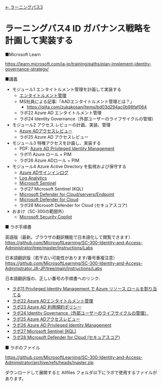[← ラーニングパス3](lp03.md)

# ラーニングパス4 ID ガバナンス戦略を計画して実装する

■Microsoft Learn

https://learn.microsoft.com/ja-jp/training/paths/plan-implement-identity-governance-strategy/

■講義

- モジュール1 エンタイトルメント管理を計画して実装する
  - [エンタイトルメント管理](../SC/entitlement.md)
  - MS社員による記事:「AADエンタイトルメント管理とは？」
    - https://qiita.com/zukakosan/items/bd03d294ac0b98faf064
  - ラボ22 Azure AD エンタイトルメント管理
  - ラボ24 Identity Governance（外部ユーザーのライフサイクルの管理）
- モジュール2 アクセス レビューの計画、実装、管理
  - [Azure ADアクセスレビュー](../AZ-303/mod10-02-access-review.md)
  - ラボ25 Azure AD アクセスレビュー
- モジュール3 特権アクセスを計画し、実装する
  - PDF: [Azure AD Privileged Identity Management](../SC/pim.md)
  - ラボ11 Azure ロール + PIM
  - ラボ26 Azure ADロール + PIM
- モジュール4 Azure Active Directory を監視および保守する
  - [Azure ADサインインログ](../AZ-303/pdf/mod15/%E3%83%A1%E3%83%88%E3%83%AA%E3%83%83%E3%82%AF%E3%81%A8%E3%83%AD%E3%82%B0%E3%81%AE%E4%BE%8B.pdf)
  - [Log Analytics](../log-analytics/log-analytics.md)
  - [Microsoft Sentinel](../AZ-500/pdf/mod4/Microsoft%20Sentinel%20まとめ.pdf)
  - ラボ27 Microsoft Sentinel (KQL)
  - [Microsoft Defender for Cloud/servers/Endpoint](../AZ-500/pdf/mod4/Microsoft%20Defender%20for%20Cloud%2C%20servers%2C%20Endpoint.pdf)
  - [Microsoft Defender for Cloud](../AZ-500/pdf/mod4/Microsoft%20Defender%20for%20Cloud%20まとめ.pdf)
  - ラボ28 Microsoft Defender for Cloud (セキュアスコア)
- おまけ（SC-300の範囲外）
  - [Microsoft Security Copilot](../microsoft-security-copilot/microsoft-security-copilot.md)

■ ラボ手順書

英語版（最新。ブラウザの翻訳機能で日本語化して閲覧できます）
https://github.com/MicrosoftLearning/SC-300-Identity-and-Access-Administrator/tree/master/Instructions/Labs

日本語翻訳版（若干古い可能性があります/番号重複注意）
https://github.com/MicrosoftLearning/SC-300-Identity-and-Access-Administrator.JA-JP/tree/main/Instructions/Labs

日本語翻訳版の、正しい番号の手順書へのリンク:
- [ラボ11 Privileged Identity Management で Azure リソース ロールを割り当てる](https://github.com/MicrosoftLearning/SC-300-Identity-and-Access-Administrator.JA-JP/blob/main/Instructions/Labs/Lab_11_AssignAzureResourceRolesInPrivilegedIdentityManagement.md)
- [ラボ22 Azure ADエンタイトルメント管理](https://github.com/MicrosoftLearning/SC-300-Identity-and-Access-Administrator.JA-JP/blob/main/Instructions/Labs/Lab_22_CreateAndManageACatalogOfResourcesInAADEntitlementManagement.md)
- [ラボ23 Azure AD 利用規約ポリシー](https://github.com/MicrosoftLearning/SC-300-Identity-and-Access-Administrator.JA-JP/blob/main/Instructions/Labs/Lab_23_AddTermsOfUseAcceptanceReporting.md)
- [ラボ24 Identity Governance（外部ユーザーのライフサイクルの管理）](https://github.com/MicrosoftLearning/SC-300-Identity-and-Access-Administrator.JA-JP/blob/main/Instructions/Labs/Lab_24_ManageTheLifecycleOfExternalUsersInAADIdentityGovernanceSettings%20.md)
- [ラボ25 Azure ADアクセスレビュー](https://github.com/MicrosoftLearning/SC-300-Identity-and-Access-Administrator.JA-JP/blob/main/Instructions/Labs/Lab_25_CreatingAccessReviewsForUsers.md)
- [ラボ26 Azure AD Privileged Identity Management](https://github.com/MicrosoftLearning/SC-300-Identity-and-Access-Administrator.JA-JP/blob/main/Instructions/Labs/Lab_26_ConfigurePrivilegedIdentityManagementForAADRoles.md)
- [ラボ27 Microsoft Sentinel (KQL)](https://github.com/MicrosoftLearning/SC-300-Identity-and-Access-Administrator.JA-JP/blob/main/Instructions/Labs/Lab_27_MicrosoftSentinelKustoQueries.md)
- [ラボ28 Microsoft Defender for Cloud (セキュアスコア)](https://github.com/MicrosoftLearning/SC-300-Identity-and-Access-Administrator.JA-JP/blob/main/Instructions/Labs/Lab_28_MonitorIdentitySecureScore.md)

■ ラボのファイル

https://github.com/MicrosoftLearning/SC-300-Identity-and-Access-Administrator/archive/refs/heads/master.zip

ダウンロードして展開すると Allfiles フォルダ以下にラボで使用するファイルがあります。
